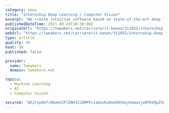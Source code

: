 ```yaml
---
category: news
title: "Internship Deep Learning / Computer Vision"
excerpt: "We create intuitive software based on state-of-the-art deep learning technology to aid medical specialists in their daily tasks. Since our establishment in 2014, we have developed products for the ..."
publishedDateTime: 2021-08-24T10:30:00Z
originalUrl: "https://tweakers.net/carriere/it-banen/311052/internship-deep-learning-computer-vision-nijmegen-studievereniging-postelein-voor-pedagogische-wetenschappen-en-onderwijskunde"
webUrl: "https://tweakers.net/carriere/it-banen/311052/internship-deep-learning-computer-vision-nijmegen-studievereniging-postelein-voor-pedagogische-wetenschappen-en-onderwijskunde"
type: article
quality: 36
heat: 36
published: false

provider:
  name: Tweakers
  domain: tweakers.net

topics:
  - Machine Learning
  - AI
  - Computer Vision

secured: "QE2rsp9UT/KEwhdJFlEBH1ZiDMPFL1aOuvKuDee96Sdvykmawvjw9FKVQpIhHd3nFGwP7ILRbMYo9Ck+UAOfFMdlDhEkHPAnZWKJ+MOW4skdGMimeNx0R69HSaDM/W2G8eT7wWUJG4+8Pgk0J7dOz2wQrIjsTKiY6p5i2Sz9OLHhXAvHJ1hdlxAeZdhDjiUp7JYg/SuAC7xDSQ6YOwKPY82i723cY42bO30btXS4yJOGnKtmPl+a/icQtdArFQNSEPAcdUpQmOnTw2917zuh6xf08NpOkYhsdRvbPr1WV4G5ac7ek7lnURWGyekAVO5OE4qre3cJ07GXuQE04tElCrNx16eYJ4+muG72VMAsG5Q=;Mlr0biAsIaV/qSqc/5jUKA=="
---
```


